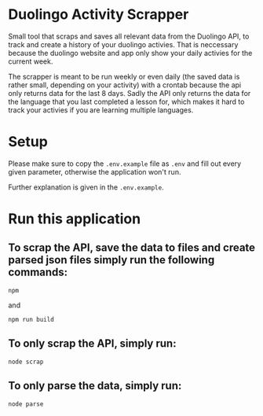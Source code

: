 # Duolingo Activity Scrapper

Small tool that scraps and saves all relevant data from the Duolingo API, to track and create a history
of your duolingo activies. That is neccessary because the duolingo website and app only show your daily activies
for the current week. 

The scrapper is meant to be run weekly or even daily (the saved data is rather small, depending on your activity)
with a crontab because the api only returns data for the last 8 days. Sadly the API only returns the data 
for the language that you last completed a lesson for, which makes it hard to track your activies if you are 
learning multiple languages.

# Setup

Please make sure to copy the `.env.example` file as `.env` and fill out every given parameter, otherwise the application
won't run.

Further explanation is given in the `.env.example`.

# Run this application

## To scrap the API, save the data to files and create parsed json files simply run the following commands:
```
npm 
```
and
```
npm run build
```

## To only scrap the API, simply run:
```
node scrap
```

## To only parse the data, simply run:
```
node parse
```
